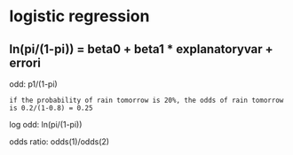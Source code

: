 # logistic regression

## ln(pi/(1-pi)) = beta0 + beta1 * explanatoryvar + errori

odd: p1/(1-pi)

    if the probability of rain tomorrow is 20%, the odds of rain tomorrow is 0.2/(1-0.8) = 0.25

log odd: ln(pi/(1-pi))

    

odds ratio: odds(1)/odds(2)


